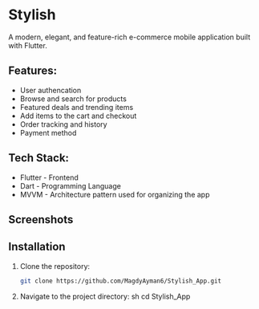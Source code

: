 # Stylish

A modern, elegant, and feature-rich e-commerce mobile application built with Flutter.

## Features:
- User authencation
- Browse and search for products  
- Featured deals and trending items  
- Add items to the cart and checkout  
- Order tracking and history
- Payment method

## Tech Stack:
- Flutter - Frontend
- Dart - Programming Language
- MVVM - Architecture pattern used for organizing the app

## Screenshots


## Installation

1. Clone the repository:

   ```sh
   git clone https://github.com/MagdyAyman6/Stylish_App.git
2. Navigate to the project directory:
   sh
cd Stylish_App



   

